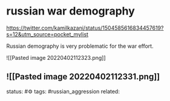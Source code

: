 # russian war demography 

https://twitter.com/kamilkazani/status/1504585616834457619?s=12&utm_source=pocket_mylist

Russian demography is very  problematic for the war effort.

![[Pasted image 20220402112323.png]]

![[Pasted image 20220402112331.png]]
---
status: #⚙️ 
tags: #russian_aggression 
related: 